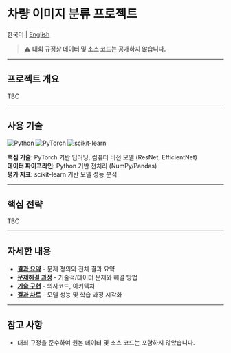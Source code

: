 # 차량 이미지 분류 프로젝트

한국어 | [English](README.en.md)

> ⚠️ **대회 규정상 데이터 및 소스 코드는 공개하지 않습니다.**

<!--
> 본 레포지토리는 프로젝트 개요와 의사코드만 포함합니다.
-->

---

## 프로젝트 개요

TBC

---

## 사용 기술

![Python](https://img.shields.io/badge/Python-3776AB?style=for-the-badge&logo=python&logoColor=white)
![PyTorch](https://img.shields.io/badge/PyTorch-EE4C2C?style=for-the-badge&logo=pytorch&logoColor=white)
![scikit-learn](https://img.shields.io/badge/scikit--learn-%23F7931E.svg?style=for-the-badge&logo=scikit-learn&logoColor=white)

**핵심 기술**: PyTorch 기반 딥러닝, 컴퓨터 비전 모델 (ResNet, EfficientNet)  
**데이터 파이프라인**: Python 기반 전처리 (NumPy/Pandas)  
**평가 지표**: scikit-learn 기반 모델 성능 분석

---

## 핵심 전략

TBC

---

## 자세한 내용
- **[결과 요약](summary_report.md)** - 문제 정의와 전체 결과 요약
- **[문제해결 과정](troubleshooting.md)** - 기술적/데이터 문제와 해결 방법
- **[기술 구현](pseudocode.md)** - 의사코드, 아키텍처
- **[결과 차트](assets/)** - 모델 성능 및 학습 과정 시각화

---

## 참고 사항

- 대회 규정을 준수하여 원본 데이터 및 소스 코드는 포함하지 않았습니다.